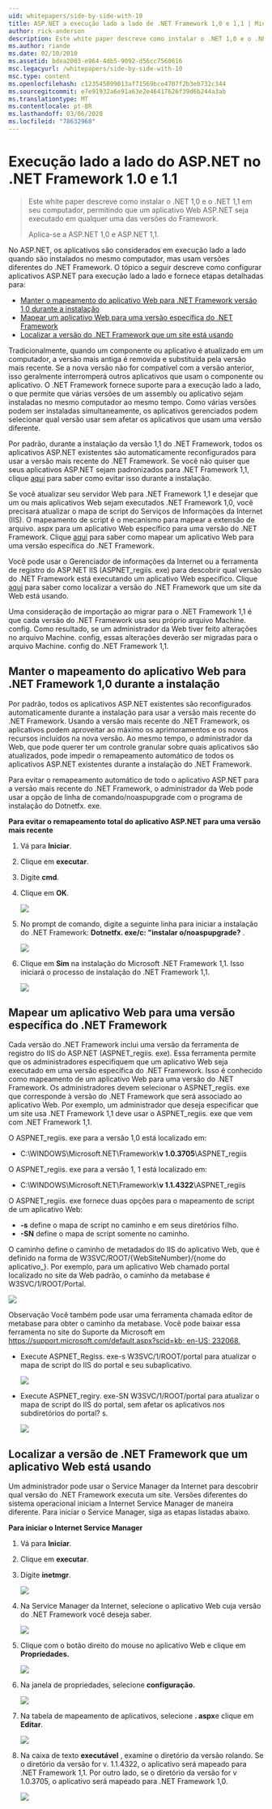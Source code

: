 ```yaml
---
uid: whitepapers/side-by-side-with-10
title: ASP.NET a execução lado a lado de .NET Framework 1,0 e 1,1 | Microsoft Docs
author: rick-anderson
description: Este white paper descreve como instalar o .NET 1,0 e o .NET 1,1 em seu computador, permitindo que um aplicativo Web ASP.NET seja executado em qualquer uma das versões do fram...
ms.author: riande
ms.date: 02/10/2010
ms.assetid: bdea2003-e964-4db5-9092-d56cc7560616
msc.legacyurl: /whitepapers/side-by-side-with-10
msc.type: content
ms.openlocfilehash: c123545099013af71569bce4707f2b3eb732c344
ms.sourcegitcommit: e7e91932a6e91a63e2e46417626f39d6b244a3ab
ms.translationtype: MT
ms.contentlocale: pt-BR
ms.lasthandoff: 03/06/2020
ms.locfileid: "78632968"
---
```

# <a name="aspnet-side-by-side-execution-of-net-framework-10-and-11"></a>Execução lado a lado do ASP.NET no .NET Framework 1.0 e 1.1

> Este white paper descreve como instalar o .NET 1,0 e o .NET 1,1 em seu computador, permitindo que um aplicativo Web ASP.NET seja executado em qualquer uma das versões do Framework.
> 
> Aplica-se a ASP.NET 1,0 e ASP.NET 1,1.

No ASP.NET, os aplicativos são considerados em execução lado a lado quando são instalados no mesmo computador, mas usam versões diferentes do .NET Framework. O tópico a seguir descreve como configurar aplicativos ASP.NET para execução lado a lado e fornece etapas detalhadas para:

- [Manter o mapeamento do aplicativo Web para .NET Framework versão 1,0 durante a instalação](#1)
- [Mapear um aplicativo Web para uma versão específica do .NET Framework](#2)
- [Localizar a versão do .NET Framework que um site está usando](#3)

Tradicionalmente, quando um componente ou aplicativo é atualizado em um computador, a versão mais antiga é removida e substituída pela versão mais recente. Se a nova versão não for compatível com a versão anterior, isso geralmente interromperá outros aplicativos que usam o componente ou aplicativo. O .NET Framework fornece suporte para a execução lado a lado, o que permite que várias versões de um assembly ou aplicativo sejam instaladas no mesmo computador ao mesmo tempo. Como várias versões podem ser instaladas simultaneamente, os aplicativos gerenciados podem selecionar qual versão usar sem afetar os aplicativos que usam uma versão diferente.

Por padrão, durante a instalação da versão 1,1 do .NET Framework, todos os aplicativos ASP.NET existentes são automaticamente reconfigurados para usar a versão mais recente do .NET Framework. Se você não quiser que seus aplicativos ASP.NET sejam padronizados para .NET Framework 1,1, clique [aqui](#1) para saber como evitar isso durante a instalação.

Se você atualizar seu servidor Web para .NET Framework 1,1 e desejar que um ou mais aplicativos Web sejam executados .NET Framework 1,0, você precisará atualizar o mapa de script do Serviços de Informações da Internet (IIS). O mapeamento de script é o mecanismo para mapear a extensão de arquivo. aspx para um aplicativo Web específico para uma versão do .NET Framework. Clique [aqui](#2) para saber como mapear um aplicativo Web para uma versão específica do .NET Framework.

Você pode usar o Gerenciador de informações da Internet ou a ferramenta de registro do ASP.NET IIS (ASPNET\_regiis. exe) para descobrir qual versão do .NET Framework está executando um aplicativo Web específico. Clique [aqui](#3) para saber como localizar a versão do .NET Framework que um site da Web está usando.

Uma consideração de importação ao migrar para o .NET Framework 1,1 é que cada versão do .NET Framework usa seu próprio arquivo Machine. config. Como resultado, se um administrador da Web tiver feito alterações no arquivo Machine. config, essas alterações deverão ser migradas para o arquivo Machine. config do .NET Framework 1,1.

<a id="1"></a>

## <a name="maintaining-your-web-applications-mapping-to-net-framework-10-during-installation"></a>Manter o mapeamento do aplicativo Web para .NET Framework 1,0 durante a instalação

Por padrão, todos os aplicativos ASP.NET existentes são reconfigurados automaticamente durante a instalação para usar a versão mais recente do .NET Framework. Usando a versão mais recente do .NET Framework, os aplicativos podem aproveitar ao máximo os aprimoramentos e os novos recursos incluídos na nova versão. Ao mesmo tempo, o administrador da Web, que pode querer ter um controle granular sobre quais aplicativos são atualizados, pode impedir o remapeamento automático de todos os aplicativos ASP.NET existentes durante a instalação do .NET Framework.

Para evitar o remapeamento automático de todo o aplicativo ASP.NET para a versão mais recente do .NET Framework, o administrador da Web pode usar a opção de linha de comando/noaspupgrade com o programa de instalação do Dotnetfx. exe.

**Para evitar o remapeamento total do aplicativo ASP.NET para uma versão mais recente**

1. Vá para **Iniciar**.
2. Clique em **executar**.
3. Digite **cmd**.
4. Clique em **OK**.  
  
    ![](side-by-side-with-10/_static/image1.gif)
5. No prompt de comando, digite a seguinte linha para iniciar a instalação do .NET Framework: **Dotnetfx. exe/c: "instalar o/noaspupgrade?** .  
  
    ![](side-by-side-with-10/_static/image2.gif)
6. Clique em **Sim** na instalação do Microsoft .NET Framework 1,1. Isso iniciará o processo de instalação do .NET Framework 1,1.  
  
    ![](side-by-side-with-10/_static/image3.gif)

<a id="2"></a>

## <a name="map-a-web-application-to-a-specific-version-of-the-net-framework"></a>Mapear um aplicativo Web para uma versão específica do .NET Framework

Cada versão do .NET Framework inclui uma versão da ferramenta de registro do IIS do ASP.NET (ASPNET\_regiis. exe). Essa ferramenta permite que os administradores especifiquem que um aplicativo Web seja executado em uma versão específica do .NET Framework. Isso é conhecido como mapeamento de um aplicativo Web para uma versão do .NET Framework. Os administradores devem selecionar o ASPNET\_regiis. exe que corresponde à versão do .NET Framework que será associado ao aplicativo Web. Por exemplo, um administrador que deseja especificar que um site usa .NET Framework 1,1 deve usar o ASPNET\_regiis. exe que vem com .NET Framework 1,1.

O ASPNET\_regiis. exe para a versão 1,0 está localizado em:

- C:\WINDOWS\Microsoft.NET\Framework\\**v 1.0.3705**\ASPNET\_regiis

O ASPNET\_regiis. exe para a versão 1, 1 está localizado em:

- C:\WINDOWS\Microsoft.NET\Framework\\**v 1.1.4322**\ASPNET\_regiis

O ASPNET\_regiis. exe fornece duas opções para o mapeamento de script de um aplicativo Web:

- **-s** define o mapa de script no caminho e em seus diretórios filho.
- **-SN** define o mapa de script somente no caminho.

O caminho define o caminho de metadados do IIS do aplicativo Web, que é definido na forma de W3SVC/ROOT/{WebSiteNumber}/{nome do aplicativo\_}. Por exemplo, para um aplicativo Web chamado portal localizado no site da Web padrão, o caminho da metabase é W3SVC/1/ROOT/Portal.

![](side-by-side-with-10/_static/image4.gif)

Observação Você também pode usar uma ferramenta chamada editor de metabase para obter o caminho da metabase. Você pode baixar essa ferramenta no site do Suporte da Microsoft em [https://support.microsoft.com/default.aspx?scid=kb; en-US; 232068.](https://support.microsoft.com/default.aspx?scid=kb;en-us;232068)

- Execute ASPNET\_Regiss. exe-s W3SVC/1/ROOT/portal para atualizar o mapa de script do IIS do portal e seu subaplicativo.  
  
    ![](side-by-side-with-10/_static/image5.gif)

- Execute ASPNET\_regiry. exe-SN W3SVC/1/ROOT/portal para atualizar o mapa de script do IIS do portal, sem afetar os aplicativos nos subdiretórios do portal? s.  
  
    ![](side-by-side-with-10/_static/image6.gif)

<a id="3"></a>

## <a name="find-the-net-framework-version-that-a-web-application-is-using"></a>Localizar a versão de .NET Framework que um aplicativo Web está usando

Um administrador pode usar o Service Manager da Internet para descobrir qual versão do .NET Framework executa um site. Versões diferentes do sistema operacional iniciam a Internet Service Manager de maneira diferente. Para iniciar o Service Manager, siga as etapas listadas abaixo.

**Para iniciar o Internet Service Manager**

1. Vá para **Iniciar**.
2. Clique em **executar**.
3. Digite **inetmgr**.  
  
    ![](side-by-side-with-10/_static/image7.gif)
4. Na Service Manager da Internet, selecione o aplicativo Web cuja versão do .NET Framework você deseja saber.  
  
    ![](side-by-side-with-10/_static/image8.gif)
5. Clique com o botão direito do mouse no aplicativo Web e clique em **Propriedades.**  
  
    ![](side-by-side-with-10/_static/image9.gif)
6. Na janela de propriedades, selecione **configuração.**  
  
    ![](side-by-side-with-10/_static/image10.gif)
7. Na tabela de mapeamento de aplicativos, selecione **. aspx**e clique em **Editar**.  
  
    ![](side-by-side-with-10/_static/image11.gif)
8. Na caixa de texto **executável** , examine o diretório da versão rolando. Se o diretório da versão for v. 1.1.4322, o aplicativo será mapeado para .NET Framework 1,1. Por outro lado, se o diretório da versão for v 1.0.3705, o aplicativo será mapeado para .NET Framework 1,0.  
  
    ![](side-by-side-with-10/_static/image12.gif)
